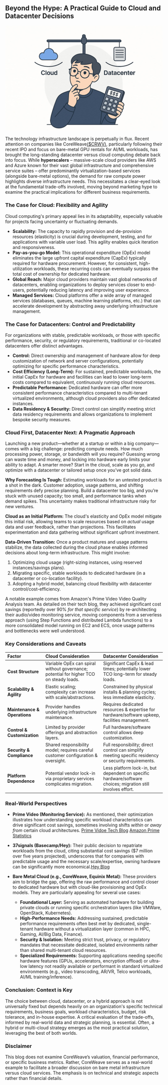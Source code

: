 ## Beyond the Hype: A Practical Guide to Cloud and Datacenter Decisions

![Banner](images/cloude_datacenter-compressed.jpg)

The technology infrastructure landscape is perpetually in flux. Recent attention on companies like CoreWeave[($CRWV)](https://www.nasdaq.com/market-activity/ipos/financial-filings?dealId=1079716-113203), particularly following their recent IPO and focus on bare-metal GPU rentals for AI/ML workloads, has brought the long-standing datacenter versus cloud computing debate back into focus. While **hyperscalers** – massive-scale cloud providers like AWS and Azure known for their vast global infrastructure and comprehensive service suites – offer predominantly virtualization-based services (alongside bare-metal options), the demand for raw compute power highlights diverse infrastructure needs. This necessitates a clear-eyed look at the fundamental trade-offs involved, moving beyond marketing hype to examine the practical implications for different business requirements.

### The Case for Cloud: Flexibility and Agility

Cloud computing's primary appeal lies in its adaptability, especially valuable for projects facing uncertainty or fluctuating demands.

* **Scalability:** The capacity to rapidly provision and de-provision resources (elasticity) is crucial during development, testing, and for applications with variable user load. This agility enables quick iteration and responsiveness.
* **Pay-as-you-go Model:** This operational expenditure (OpEx) model eliminates the large upfront capital expenditure (CapEx) typically required for hardware procurement. However, for consistent, high-utilization workloads, these recurring costs can eventually surpass the total cost of ownership for dedicated hardware.
* **Global Reach:** Major cloud providers maintain vast global networks of datacenters, enabling organizations to deploy services closer to end-users, potentially reducing latency and improving user experience.
* **Managed Services:** Cloud platforms offer a wide array of managed services (databases, queues, machine learning platforms, etc.) that can accelerate development by abstracting away underlying infrastructure management.

### The Case for Datacenters: Control and Predictability

For organizations with stable, predictable workloads, or those with specific performance, security, or regulatory requirements, traditional or co-located datacenters offer distinct advantages.

* **Control:** Direct ownership and management of hardware allow for deep customization of network and server configurations, potentially optimizing for specific performance characteristics.
* **Cost Efficiency (Long-Term):** For sustained, predictable workloads, the initial CapEx for hardware and facilities can lead to lower long-term costs compared to equivalent, continuously running cloud resources.
* **Predictable Performance:** Dedicated hardware can offer more consistent performance characteristics compared to multi-tenant virtualized environments, although cloud providers also offer dedicated instances.
* **Data Residency & Security:** Direct control can simplify meeting strict data residency requirements and allows organizations to implement bespoke security measures.

### Cloud First, Datacenter Next: A Pragmatic Approach

Launching a new product—whether at a startup or within a big company—comes with a big challenge: predicting compute needs. How much processing power, storage, or bandwidth will you require? Guessing wrong can waste time and money, and locking into hardware early limits your ability to adapt. A smarter move? Start in the cloud, scale as you go, and optimize with a datacenter or tailored setup once you’ve got solid data.

**Why Forecasting Is Tough:** Estimating workloads for an untested product is a shot in the dark. Customer adoption, usage patterns, and shifting requirements defy precise planning. Build a datacenter too big, and you’re stuck with unused capacity; too small, and performance tanks when demand spikes. This uncertainty makes traditional infrastructure risky for new ventures.

**Cloud as an Initial Platform:** The cloud's elasticity and OpEx model mitigate this initial risk, allowing teams to scale resources based on *actual* usage data and user feedback, rather than projections. This facilitates experimentation and data gathering without significant upfront investment.

**Data-Driven Transition:** Once a product matures and usage patterns stabilize, the data collected during the cloud phase enables informed decisions about long-term infrastructure. This might involve:


1.  Optimizing cloud usage (right-sizing instances, using reserved instances/savings plans).
2.  Migrating specific, stable workloads to dedicated hardware (in a datacenter or co-location facility).
3.  Adopting a hybrid model, balancing cloud flexibility with datacenter control/cost-efficiency.

A notable example comes from Amazon's Prime Video Video Quality Analysis team. As detailed on their tech blog, they achieved significant cost savings (reportedly over 90% *for that specific service*) by re-architecting their audio/video monitoring service, moving components from a serverless approach (using Step Functions and distributed Lambda functions) to a more consolidated model running on EC2 and ECS, once usage patterns and bottlenecks were well understood.

### Key Considerations and Caveats

| Factor                      | Cloud Consideration                                                                 | Datacenter Consideration                                                                                       |
| :-------------------------- | :---------------------------------------------------------------------------------- | :------------------------------------------------------------------------------------------------------------- |
| **Cost Structure** | Variable OpEx can spiral without governance; potential for higher TCO on steady loads. | Significant CapEx & lead times; potentially lower TCO long-term for steady loads.                              |
| **Scalability & Agility** | Elastic scaling; complexity can increase with scale/abstractions.                 | Constrained by physical installs & planning cycles; less immediate elasticity.                               |
| **Maintenance & Operations**| Provider handles underlying infrastructure maintenance.                             | Requires dedicated resources & expertise for hardware/software upkeep, facilities management.                  |
| **Control & Customization** | Limited by provider offerings and abstraction layers.                               | Full hardware/software control allows deep customization.                                                      |
| **Security & Compliance** | Shared responsibility model; requires careful customer configuration & oversight.   | Full responsibility; direct control can simplify meeting specific residency or security requirements.          |
| **Platform Dependence** | Potential vendor lock-in via proprietary services complicates migration.             | Less platform lock-in, but dependent on specific hardware/software choices; migration still involves effort. |

### Real-World Perspectives

* **Prime Video (Monitoring Service):** As mentioned, their optimization illustrates how understanding specific workload characteristics can drive significant cost savings, sometimes involving shifts *within* or *away from* certain cloud architectures. 
[Prime Vidoe Tech Blog](https://www.primevideotech.com/video-streaming/scaling-up-the-prime-video-audio-video-monitoring-service-and-reducing-costs-by-90)
[Amazon Prime Statistics](https://www.searchlogistics.com/learn/statistics/amazon-prime-statistics/)

* **37signals (Basecamp/Hey):** Their public decision to repatriate workloads from the cloud, citing substantial cost savings ($7 million over five years projected), underscores that for companies with predictable usage and the necessary scale/expertise, owning hardware can be significantly more economical.[Hey Blog](https://world.hey.com/dhh/we-have-left-the-cloud-251760fb)

* **Bare Metal Cloud (e.g., CoreWeave, Equinix Metal):** These providers aim to bridge the gap, offering the raw performance and control closer to dedicated hardware but with cloud-like provisioning and OpEx models. They are particularly appealing for several use cases:
    * **Foundational Layer:** Serving as automated hardware for building private clouds or running specific orchestration layers (like VMWare, OpenStack, Kubernetes).
    * **High-Performance Needs:** Addressing sustained, predictable performance requirements often best met by dedicated, single-tenant hardware without a virtualization layer (common in HPC, Gaming, AI/Big Data, Finance).
    * **Security & Isolation:** Meeting strict trust, privacy, or regulatory mandates that necessitate dedicated, isolated environments rather than shared multi-tenant cloud resources.
    * **Specialized Requirements:** Supporting applications needing specific hardware features (GPUs, accelerators, encryption offload) or ultra-low latency not readily available or performant in standard virtualized environments (e.g., video transcoding, AR/VR, Telco workloads, AI/ML training/inference).

### Conclusion: Context is Key

The choice between cloud, datacenter, or a hybrid approach is not universally fixed but depends heavily on an organization's specific technical requirements, business goals, workload characteristics, budget, risk tolerance, and in-house expertise. A critical evaluation of the trade-offs, informed by real-world data and strategic planning, is essential. Often, a hybrid or multi-cloud strategy emerges as the most practical solution, leveraging the best of both worlds.

### Disclaimer

This blog does not examine CoreWeave’s valuation, financial performance, or specific business metrics. Rather, CoreWeave serves as a real-world example to facilitate a broader discussion on bare metal infrastructure versus cloud services. The emphasis is on technical and strategic aspects rather than financial details.
